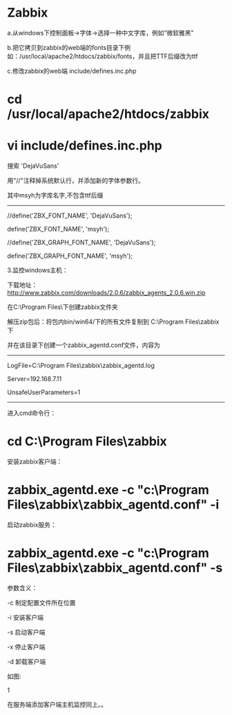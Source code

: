 # Zabbix

a.从windows下控制面板->字体->选择一种中文字库，例如“微软雅黑”

b.把它拷贝到zabbix的web端的fonts目录下例如：/usr/local/apache2/htdocs/zabbix/fonts，并且把TTF后缀改为ttf

c.修改zabbix的web端 include/defines.inc.php

# cd /usr/local/apache2/htdocs/zabbix

# vi include/defines.inc.php

搜索 'DejaVuSans'

用"//"注释掉系统默认行，并添加新的字体参数行。

其中msyh为字库名字,不包含ttf后缀

----------------------

//define('ZBX_FONT_NAME', 'DejaVuSans');

define('ZBX_FONT_NAME', 'msyh');


//define('ZBX_GRAPH_FONT_NAME', 'DejaVuSans');

define('ZBX_GRAPH_FONT_NAME', 'msyh');


3.监控windows主机：

下载地址：http://www.zabbix.com/downloads/2.0.6/zabbix_agents_2.0.6.win.zip

在C:\Program Files\下创建zabbix文件夹

解压zip包后：将包内bin/win64/下的所有文件复制到 C:\Program Files\zabbix下

并在该目录下创建一个zabbix_agentd.conf文件，内容为

-------------------

LogFile=C:\Program Files\zabbix\zabbix_agentd.log

Server=192.168.7.11

UnsafeUserParameters=1

-------------------

进入cmd命令行：

# cd C:\Program Files\zabbix

安装zabbix客户端：

# zabbix_agentd.exe -c "c:\Program Files\zabbix\zabbix_agentd.conf" -i

启动zabbix服务：

# zabbix_agentd.exe -c "c:\Program Files\zabbix\zabbix_agentd.conf" -s

参数含义：

-c    制定配置文件所在位置

-i    安装客户端

-s    启动客户端

-x    停止客户端

-d    卸载客户端

如图:

1

在服务端添加客户端主机监控同上。。
